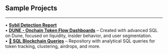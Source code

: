 ## Sample Projects
------------------

• **[Sybil Detection Report](https://common.xyz/layerzero/discussion/21736)**  
• **[DUNE - Onchain Token Flow Dashboards](https://dune.com/exitliquidity01)** – Created with advanced SQL on Dune, focused on liquidity, insider behavior, and user segmentation.  
• **[🔗 SQL Blockchain Queries](https://github.com/Exitliquidity01/SQL-Blockchain-Queries/tree/main)** – Repository with analytical SQL queries for token tracking, clustering, airdrops, and more.


